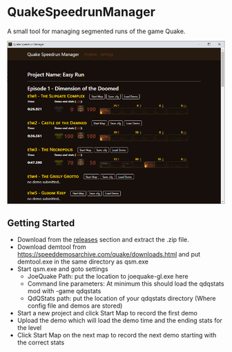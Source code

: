 # QuakeSpeedrunManager
A small tool for managing segmented runs of the game Quake.

![Quake Speedrun Manager project page](docs/qsm.png?raw=true)

## Getting Started
- Download from the [releases](https://github.com/esmjntr/QuakeSpeedrunManager/releases) section and extract the .zip file.
- Download demtool from https://speeddemosarchive.com/quake/downloads.html and put demtool.exe in the same directory as qsm.exe
- Start qsm.exe and goto settings
  - JoeQuake Path: put the location to joequake-gl.exe here
  - Command line parameters: At minimum this should load the qdqstats mod with -game qdqstats
  - QdQStats path: put the location of your qdqstats directory (Where config file and demos are stored)
 - Start a new project and click Start Map to record the first demo
 - Upload the demo which will load the demo time and the ending stats for the level
 - Click Start Map on the next map to record the next demo starting with the correct stats
  
  
  
